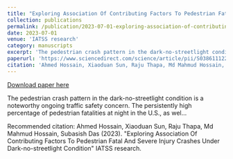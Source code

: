 ```yaml
---
title: "Exploring Association Of Contributing Factors To Pedestrian Fatal And Severe Injury Crashes Under Dark-no-streetlight Condition"
collection: publications
permalink: /publication/2023-07-01-exploring-association-of-contributing-factors-to-pedestrian-fatal-and-severe-injury-crashes-under-dark-no-streetlight-condition
date: 2023-07-01
venue: 'IATSS research'
category: manuscripts
excerpt: 'The pedestrian crash pattern in the dark-no-streetlight condition is a noteworthy ongoing traffic safety concern. The persistently high percentage of pedestrian fatalities at night in the U.S., as wel...'
paperurl: 'https://www.sciencedirect.com/science/article/pii/S0386111223000134'
citation: 'Ahmed Hossain, Xiaoduan Sun, Raju Thapa, Md Mahmud Hossain, Subasish Das (2023). &quot;Exploring Association Of Contributing Factors To Pedestrian Fatal And Severe Injury Crashes Under Dark-no-streetlight Condition&quot; IATSS research.'
---
```


<a href='https://www.sciencedirect.com/science/article/pii/S0386111223000134'>Download paper here</a>

The pedestrian crash pattern in the dark-no-streetlight condition is a noteworthy ongoing traffic safety concern. The persistently high percentage of pedestrian fatalities at night in the U.S., as wel...

Recommended citation: Ahmed Hossain, Xiaoduan Sun, Raju Thapa, Md Mahmud Hossain, Subasish Das (2023). &quot;Exploring Association Of Contributing Factors To Pedestrian Fatal And Severe Injury Crashes Under Dark-no-streetlight Condition&quot; IATSS research.